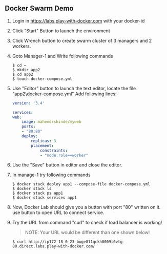 ## Docker Swarm Demo

1.  Login in https://labs.play-with-docker.com with your docker-id 
2.  Click "Start" Button to launch the environment
3.  Click Wrench button to create swarm cluster of 3 managers and 2 workers.
4.  Goto Manager-1 and Write following commands

    ```
    $ cd ~
    $ mkdir app2
    $ cd app2
    $ touch docker-compose.yml
    ```

5.  Use "Editor" button to launch the text editor, locate the file "app2\docker-compose.yml"
    Add following lines:

    ```yml
    version: '3.4'

    services:
    web:
        image: mahendrshinde/myweb
        ports:
        - "80:80"
        deploy:
            replicas: 3
            placement:
                constraints:
                - "node.role==worker"
    ```

6.  Use the "Save" button in editor and close the editor.

7.  In manage-1 try following commands

    ```
    $ docker stack deploy app1 --compose-file docker-compose.yml
    $ docker stack ls
    $ docker stack ps app1
    $ docker stack services app1
    ```

8.  Now, Docker Lab should give you a button with port "80" written on it. use button to open URL to connect service.

9.  Try the URL from command "curl" to check if load balancer is working!
    
    > NOTE: Your URL would be different than one shown below!

    ```
    $ curl http://ip172-18-0-23-buge811qckh0009l0vtg-80.direct.labs.play-with-docker.com/
    ```